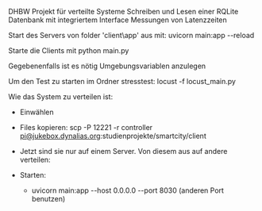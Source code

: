 DHBW Projekt für verteilte Systeme
Schreiben und Lesen einer RQLite Datenbank mit integriertem Interface
Messungen von Latenzzeiten

Start des Servers von folder 'client\app' aus mit: 
uvicorn main:app --reload

Starte die Clients mit python main.py

Gegebenenfalls ist es nötig Umgebungsvariablen anzulegen

Um den Test zu starten im Ordner stresstest:
locust -f locust_main.py

Wie das System zu verteilen ist:
- Einwählen
- Files kopieren: 
    scp -P 12221 -r controller pi@jukebox.dynalias.org:studienprojekte/smartcity/client
- Jetzt sind sie nur auf einem Server. Von diesem aus auf andere verteilen: 

- Starten:
    - uvicorn main:app --host 0.0.0.0 --port 8030 (anderen Port benutzen)
